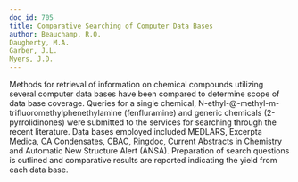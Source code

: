 ```yaml
---
doc_id: 705
title: Comparative Searching of Computer Data Bases
author: Beauchamp, R.O.
Daugherty, M.A.
Garber, J.L.
Myers, J.D.
---
```


Methods for retrieval of information on chemical compounds utilizing several
computer data bases have been compared to determine scope of data base coverage.
Queries for a single chemical, N-ethyl-@-methyl-m-trifluoromethylphenethylamine
(fenfluramine) and generic chemicals (2-pyrrolidinones) were submitted to the
services for searching through the recent literature.  Data bases employed
included MEDLARS, Excerpta Medica, CA Condensates, CBAC, Ringdoc, Current
Abstracts in Chemistry and Automatic New Structure Alert (ANSA).  Preparation
of search questions is outlined and comparative results are reported indicating
the yield from each data base.